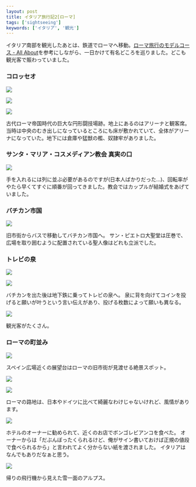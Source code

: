 ```yaml
---
layout: post
title: イタリア旅行記2[ローマ]
tags: ['sightseeing']
keywords: ['イタリア', '観光']
---
```


イタリア南部を観光したあとは、鉄道でローマへ移動。[ローマ旅行のモデルコース - All About](http://allabout.co.jp/gm/gc/7407/)を参考にしながら、一日かけて有名どころを巡りました。どこも観光客で賑わっていました。

### コロッセオ

![ ](/img/blog_roma01.jpg)

![ ](/img/blog_roma02.jpg)

![ ](/img/blog_roma03.jpg)

古代ローマ帝国時代の巨大な円形闘技場跡。地上にあるのはアリーナと観客席。当時は中央のむき出しになっているところにも床が敷かれていて、全体がアリーナになっていた。地下には倉庫や猛獣の檻、奴隷牢がありました。

### サンタ・マリア・コスメディアン教会 真実の口

![ ](/img/blog_roma11.jpg)

手を入れるには列に並ぶ必要があるのですが(日本人ばかりだった...)、回転率がやたら早くてすぐに順番が回ってきました。教会ではカップルが結婚式をあげていました。

### バチカン市国

![ ](/img/blog_roma31.jpg)

旧市街からバスで移動してバチカン市国へ。
サン・ピエトロ大聖堂は圧巻で、広場を取り囲むように配置されている聖人像はどれも立派でした。

### トレビの泉

![ ](/img/blog_roma21.jpg)

![ ](/img/blog_roma22.jpg)

バチカンを出た後は地下鉄に乗ってトレビの泉へ。
泉に背を向けてコインを投げると願いが叶うという言い伝えがあり、投げる枚数によって願いも異なる。

![ ](/img/blog_roma23.jpg)

観光客がたくさん。

### ローマの町並み

![ ](/img/blog_roma41.jpg)

スペイン広場近くの展望台はローマの旧市街が見渡せる絶景スポット。

![ ](/img/blog_roma42.jpg)

![ ](/img/blog_roma43.jpg)

ローマの路地は、日本やドイツに比べて綺麗なわけじゃないけれど、風情があります。

![ ](/img/blog_roma44.jpg)

ホテルのオーナーに勧められて、近くのお店でボンゴレビアンコを食べた。
オーナーからは「だぶんぼったくられるけど、俺がサイン書いておけば正規の値段で食べられるから」と言われてよく分からない紙を渡されました。
イタリアはなんでもありだなぁと思う。

![ ](/img/blog_roma51.jpg)

帰りの飛行機から見えた雪一面のアルプス。
